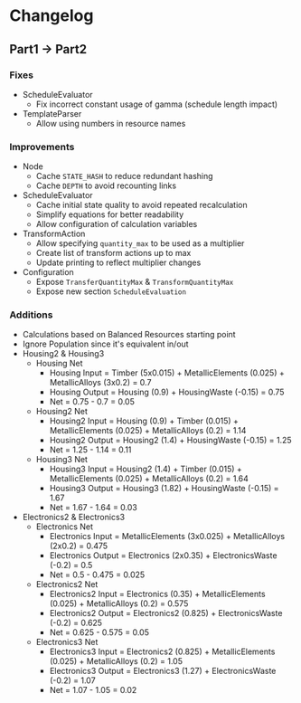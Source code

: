 # Changelog

## Part1 -> Part2

### Fixes
* ScheduleEvaluator
  * Fix incorrect constant usage of gamma (schedule length impact)
* TemplateParser
  * Allow using numbers in resource names

### Improvements
* Node
  * Cache `STATE_HASH` to reduce redundant hashing
  * Cache `DEPTH` to avoid recounting links
* ScheduleEvaluator
  * Cache initial state quality to avoid repeated recalculation
  * Simplify equations for better readability
  * Allow configuration of calculation variables
* TransformAction
  * Allow specifying `quantity_max` to be used as a multiplier
  * Create list of transform actions up to max
  * Update printing to reflect multiplier changes
* Configuration
  * Expose `TransferQuantityMax` & `TransformQuantityMax`
  * Expose new section `ScheduleEvaluation`

### Additions
* Calculations based on Balanced Resources starting point
* Ignore Population since it's equivalent in/out
* Housing2 & Housing3
  * Housing Net
    * Housing Input = Timber (5x0.015) + MetallicElements (0.025) + MetallicAlloys (3x0.2) = 0.7
    * Housing Output = Housing (0.9) + HousingWaste (-0.15) = 0.75
    * Net = 0.75 - 0.7 = 0.05
  * Housing2 Net
    * Housing2 Input = Housing (0.9) + Timber (0.015) + MetallicElements (0.025) + MetallicAlloys (0.2) = 1.14
    * Housing2 Output = Housing2 (1.4) + HousingWaste (-0.15) = 1.25
    * Net = 1.25 - 1.14 = 0.11
  * Housing3 Net
    * Housing3 Input = Housing2 (1.4) + Timber (0.015) + MetallicElements (0.025) + MetallicAlloys (0.2) = 1.64
    * Housing3 Output = Housing3 (1.82) + HousingWaste (-0.15) = 1.67
    * Net = 1.67 - 1.64 = 0.03
* Electronics2 & Electronics3
  * Electronics Net
    * Electronics Input = MetallicElements (3x0.025) + MetallicAlloys (2x0.2) = 0.475
    * Electronics Output = Electronics (2x0.35) + ElectronicsWaste (-0.2) = 0.5
    * Net = 0.5 - 0.475 = 0.025
  * Electronics2 Net
    * Electronics2 Input = Electronics (0.35) + MetallicElements (0.025) + MetallicAlloys (0.2) = 0.575
    * Electronics2 Output = Electronics2 (0.825) + ElectronicsWaste (-0.2) = 0.625
    * Net = 0.625 - 0.575 = 0.05
  * Electronics3 Net
    * Electronics3 Input = Electronics2 (0.825) + MetallicElements (0.025) + MetallicAlloys (0.2) = 1.05
    * Electronics3 Output = Electronics3 (1.27) + ElectronicsWaste (-0.2) = 1.07
    * Net = 1.07 - 1.05 = 0.02
